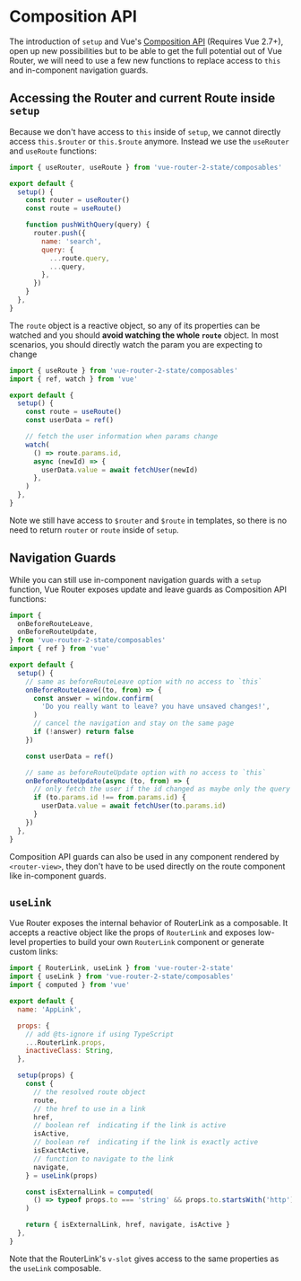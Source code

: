 # Composition API

The introduction of `setup` and Vue's [Composition API](https://vuejs.org/guide/extras/composition-api-faq.html) (Requires Vue 2.7+), open up new possibilities but to be able to get the full potential out of Vue Router, we will need to use a few new functions to replace access to `this` and in-component navigation guards.

## Accessing the Router and current Route inside `setup`

Because we don't have access to `this` inside of `setup`, we cannot directly access `this.$router` or `this.$route` anymore. Instead we use the `useRouter` and `useRoute` functions:

```js
import { useRouter, useRoute } from 'vue-router-2-state/composables'

export default {
  setup() {
    const router = useRouter()
    const route = useRoute()

    function pushWithQuery(query) {
      router.push({
        name: 'search',
        query: {
          ...route.query,
          ...query,
        },
      })
    }
  },
}
```

The `route` object is a reactive object, so any of its properties can be watched and you should **avoid watching the whole `route`** object. In most scenarios, you should directly watch the param you are expecting to change

```js
import { useRoute } from 'vue-router-2-state/composables'
import { ref, watch } from 'vue'

export default {
  setup() {
    const route = useRoute()
    const userData = ref()

    // fetch the user information when params change
    watch(
      () => route.params.id,
      async (newId) => {
        userData.value = await fetchUser(newId)
      },
    )
  },
}
```

Note we still have access to `$router` and `$route` in templates, so there is no need to return `router` or `route` inside of `setup`.

## Navigation Guards

While you can still use in-component navigation guards with a `setup` function, Vue Router exposes update and leave guards as Composition API functions:

```js
import {
  onBeforeRouteLeave,
  onBeforeRouteUpdate,
} from 'vue-router-2-state/composables'
import { ref } from 'vue'

export default {
  setup() {
    // same as beforeRouteLeave option with no access to `this`
    onBeforeRouteLeave((to, from) => {
      const answer = window.confirm(
        'Do you really want to leave? you have unsaved changes!',
      )
      // cancel the navigation and stay on the same page
      if (!answer) return false
    })

    const userData = ref()

    // same as beforeRouteUpdate option with no access to `this`
    onBeforeRouteUpdate(async (to, from) => {
      // only fetch the user if the id changed as maybe only the query or the hash changed
      if (to.params.id !== from.params.id) {
        userData.value = await fetchUser(to.params.id)
      }
    })
  },
}
```

Composition API guards can also be used in any component rendered by `<router-view>`, they don't have to be used directly on the route component like in-component guards.

## `useLink`

Vue Router exposes the internal behavior of RouterLink as a composable. It accepts a reactive object like the props of `RouterLink` and exposes low-level properties to build your own `RouterLink` component or generate custom links:

```js
import { RouterLink, useLink } from 'vue-router-2-state'
import { useLink } from 'vue-router-2-state/composables'
import { computed } from 'vue'

export default {
  name: 'AppLink',

  props: {
    // add @ts-ignore if using TypeScript
    ...RouterLink.props,
    inactiveClass: String,
  },

  setup(props) {
    const {
      // the resolved route object
      route,
      // the href to use in a link
      href,
      // boolean ref  indicating if the link is active
      isActive,
      // boolean ref  indicating if the link is exactly active
      isExactActive,
      // function to navigate to the link
      navigate,
    } = useLink(props)

    const isExternalLink = computed(
      () => typeof props.to === 'string' && props.to.startsWith('http'),
    )

    return { isExternalLink, href, navigate, isActive }
  },
}
```

Note that the RouterLink's `v-slot` gives access to the same properties as the `useLink` composable.
